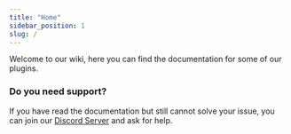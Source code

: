 ```yaml
---
title: "Home"
sidebar_position: 1
slug: /
---
```


Welcome to our wiki, here you can find the documentation for some of our plugins.

### Do you need support?
If you have read the documentation but still cannot solve your issue, you can join our [Discord Server](https://discord.gg/ehjkwp5Fn4) and ask for help.
